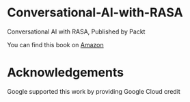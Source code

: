# Conversational-AI-with-RASA
Conversational AI with RASA, Published by Packt

You can find this book on [Amazon](https://packt.link/qV2YS)


# Acknowledgements
Google supported this work by providing Google Cloud credit